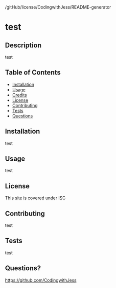
  /gitHub/license/CodingwithJess/README-generator

  # test

  ## Description 
  test

  ## Table of Contents
  * [Installation](#installation)
  * [Usage](#usage)
  * [Credits](#credits)
  * [License](#license)
  * [Contributing](#contributing)
  * [Tests](#tests)
  * [Questions](#questions) 
  
  ## Installation
  test

  ## Usage 
  test
  ## License
  This site is covered under ISC
  
  ## Contributing
  test

  ## Tests
  test
  
  ## Questions?
  https://github.com/CodingwithJess
